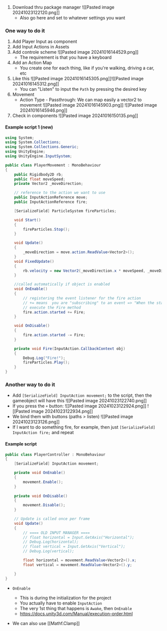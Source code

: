 1. Download thru package manager
	![[Pasted image 20241023122120.png]]
	- Also go here and set to whatever settings you want 

### One way to do it
1. Add Player Input as component
2. Add Input Actions in Assets
3. Add controle scheme
		![[Pasted image 20241016144529.png]]
	- The requirement is that you have a keyboard
5. Add an Action Map
	- You create one for each thing, like if you're walking, driving a car, etc
6. Like this
	![[Pasted image 20241016145305.png]]![[Pasted image 20241016145312.png]]
	- You can "Listen" to input the `Path` by pressing the desired key
7. Movement
	- Action Type - Passthrough: We can map easily a vector2 to movement
		![[Pasted image 20241016145903.png]]
		![[Pasted image 20241016145946.png]]
8. Check in components
	![[Pasted image 20241016150135.png]]

#### Example script 1 (new)
```C#
using System;
using System.Collections;
using System.Collections.Generic;
using UnityEngine;
using UnityEngine.InputSystem;

public class PlayerMovement : MonoBehaviour
{
    public Rigidbody2D rb;
    public float moveSpeed;
    private Vector2 _moveDirection;

    // reference to the action we want to use
    public InputActionReference move;
    public InputActionReference fire;

    [SerializeField] ParticleSystem fireParticles;

    void Start()
    {
        fireParticles.Stop();
    }

    void Update()
    {
        _moveDirection = move.action.ReadValue<Vector2>();
    }
    void FixedUpdate()
    {
        rb.velocity = new Vector2(_moveDirection.x * moveSpeed, _moveDirection.y * moveSpeed);
    }

	//called automatically if object is enabled
    void OnEnable()
    {
        // registering the event listener for the fire action
        // += means  you are "subscribing" to an event => "When the started event of fire.action occurs,
        // execute the Fire method
        fire.action.started += Fire;
    }

    void OnDisable()
    {
        fire.action.started -= Fire;
    }

    private void Fire(InputAction.CallbackContext obj)
    {
        Debug.Log("Fire!");
        fireParticles.Play();
    }
}

```

### Another way to do it
- Add `[SerializeField] InputAction movement;` to the script, then the gameobject will have this
	![[Pasted image 20241023122740.png]]
- If you press the `+` button:
	![[Pasted image 20241023122924.png]]
	![[Pasted image 20241023122934.png]]
- We bind them with buttons (paths > listen)
	![[Pasted image 20241023123126.png]]
- If I want to do something fire, for example, then just `[SerializeField] InputAction fire;` and repeat
#### Example script
```C#
public class PlayerController : MonoBehaviour
{
    [SerializeField] InputAction movement;

    private void OnEnable()
    {
        movement.Enable();
    }
    
    private void OnDisable()
    {
        movement.Disable();
    }

    // Update is called once per frame
    void Update()
    {
        // ==== OLD INPUT MANAGER ====
        // float horizontal = Input.GetAxis("Horizontal");
        // Debug.Log(horizontal);
        // float vertical = Input.GetAxis("Vertical");
        // Debug.Log(vertical);

        float horizontal = movement.ReadValue<Vector2>().x;
        float vertical = movement.ReadValue<Vector2>().y;

    }
}
```
- `OnEnable`
	-  This is during the initialization for the project
	- You actually have to enable `InputAction`
	- The very 1st thing that happens is `Awake`, then `OnEnable`
	- https://docs.unity3d.com/Manual/execution-order.html


- We can also use [[Mathf.Clamp]]